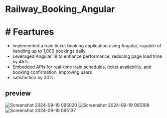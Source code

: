 # Railway_Booking_Angular



# # Feartures
- Implemented a train ticket booking application using Angular, capable of handling up to 1,000 bookings daily.
- Leveraged Angular 18 to enhance performance, reducing page load time by 45%.
- Embedded APIs for real-time train schedules, ticket availability, and booking confirmation, improving users
- satisfaction by 30%.



## preview
![Screenshot 2024-09-19 095020](https://github.com/user-attachments/assets/d89a95cc-824b-49c0-8afc-0ef44705eec2)
![Screenshot 2024-09-19 095108](https://github.com/user-attachments/assets/4ff335af-9de5-4f4c-9394-72615300d62a)
![Screenshot 2024-09-19 095137](https://github.com/user-attachments/assets/1c746c98-fb05-4942-bd68-5274359aa7a6)



